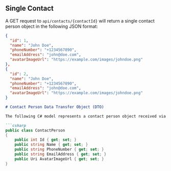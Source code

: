 

## Single Contact

A GET request to `api/contacts/{contactId}` will return a single contact person object in the following JSON format:

```json
{
  "id": 1,
  "name": "John Doe",
  "phoneNumber": "+1234567890",
  "emailAddress": "john@doe.com",
  "avatarImageUrl": "https://example.com/images/johndoe.png"
},
{
  "id": 2,
  "name": "John Doe",
  "phoneNumber": "+1234567890",
  "emailAddress": "john@doe.com",
  "avatarImageUrl": "https://example.com/images/johndoe.png"
}
```


```markdown
# Contact Person Data Transfer Object (DTO)

The following C# model represents a contact person object received via the API:

```csharp
public class ContactPerson
{
    public int Id { get; set; }
    public string Name { get; set; }
    public string PhoneNumber { get; set; }
    public string EmailAddress { get; set; }
    public Uri AvatarImageUrl { get; set; }
}
```